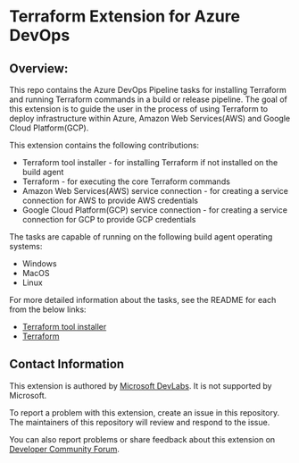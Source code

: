 # Terraform Extension for Azure DevOps

## Overview:

This repo contains the Azure DevOps Pipeline tasks for installing Terraform and running Terraform commands in a build or release pipeline. The goal of this extension is to guide the user in the process of using Terraform to deploy infrastructure within Azure, Amazon Web Services(AWS) and Google Cloud Platform(GCP).

This extension contains the following contributions:
- Terraform tool installer - for installing Terraform if not installed on the build agent
- Terraform - for executing the core Terraform commands
- Amazon Web Services(AWS) service connection - for creating a service connection for AWS to provide AWS credentials
- Google Cloud Platform(GCP) service connection - for creating a service connection for GCP to provide GCP credentials

The tasks are capable of running on the following build agent operating systems: 
- Windows
- MacOS
- Linux

For more detailed information about the tasks, see the README for each from the below links:

- [Terraform tool installer](https://aka.ms/AAf1a0p)
- [Terraform](https://github.com/microsoft/azure-pipelines-terraform/tree/main/Tasks/TerraformTask/TerraformTaskV4)


## Contact Information

This extension is authored by [Microsoft DevLabs](https://marketplace.visualstudio.com/publishers/Microsoft%20DevLabs). It is not supported by Microsoft.

To report a problem with this extension, create an issue in this repository. The maintainers of this repository will review and respond to the issue.

You can also report problems or share feedback about this extension on [Developer Community Forum](https://developercommunity.visualstudio.com/spaces/21/index.html).
